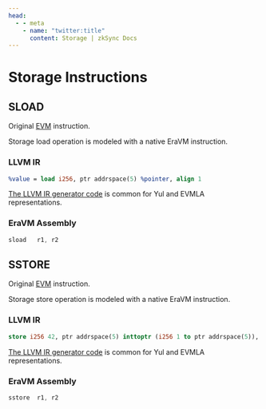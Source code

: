 ```yaml
---
head:
  - - meta
    - name: "twitter:title"
      content: Storage | zkSync Docs
---
```


# Storage Instructions

## SLOAD

Original [EVM](https://www.evm.codes/#54?fork=shanghai) instruction.

Storage load operation is modeled with a native EraVM instruction.

### LLVM IR

```llvm
%value = load i256, ptr addrspace(5) %pointer, align 1
```

[The LLVM IR generator code](https://github.com/matter-labs/era-compiler-llvm-context/blob/main/src/eravm/evm/storage.rs#L13) is common for Yul and EVMLA representations.

### EraVM Assembly

```nasm
sload   r1, r2
```

## SSTORE

Original [EVM](https://www.evm.codes/#55?fork=shanghai) instruction.

Storage store operation is modeled with a native EraVM instruction.

### LLVM IR

```llvm
store i256 42, ptr addrspace(5) inttoptr (i256 1 to ptr addrspace(5)), align 1
```

[The LLVM IR generator code](https://github.com/matter-labs/era-compiler-llvm-context/blob/main/src/eravm/evm/storage.rs#L34) is common for Yul and EVMLA representations.

### EraVM Assembly

```nasm
sstore  r1, r2
```
